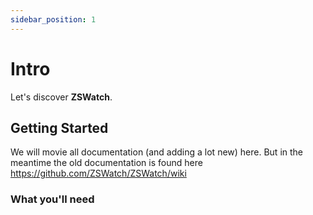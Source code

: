 ```yaml
---
sidebar_position: 1
---
```


# Intro

Let's discover **ZSWatch**.

## Getting Started

We will movie all documentation (and adding a lot new) here. But in the meantime the old documentation is found here https://github.com/ZSWatch/ZSWatch/wiki


### What you'll need

